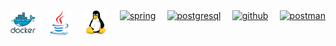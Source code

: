 <div style="display: flex; justify-content: space-between; flex-wrap: wrap; gap: 10px;">
<a href="https://www.docker.com/" target="_blank" rel="noreferrer"> <img src="https://raw.githubusercontent.com/devicons/devicon/master/icons/docker/docker-original-wordmark.svg" alt="docker" width="40" height="40"/> </a> 
<a href="https://www.java.com" target="_blank" rel="noreferrer"> <img src="https://raw.githubusercontent.com/devicons/devicon/master/icons/java/java-original.svg" alt="java" width="40" height="40"/> </a>
<a href="https://www.linux.org/" target="_blank" rel="noreferrer"> <img src="https://raw.githubusercontent.com/devicons/devicon/master/icons/linux/linux-original.svg" alt="linux" width="40" height="40"/> </a> 
<a href="https://spring.io/projects/spring-boot/" target="_blank" rel="noreferrer"> <img src="https://cdn.jsdelivr.net/gh/devicons/devicon@latest/icons/spring/spring-original.svg" alt="spring" width="40" height="40"/> </a> 
<a href="https://www.postgresql.org/" target="_blank" rel="noreferrer"> <img src="https://cdn.jsdelivr.net/gh/devicons/devicon@latest/icons/postgresql/postgresql-original-wordmark.svg"  alt="postgresql" width="40" height="40"/> </a>
<a href="https://www.github.com/" target="_blank" rel="noreferrer"> <img src="https://cdn.jsdelivr.net/gh/devicons/devicon@latest/icons/git/git-original-wordmark.svg"  alt="github" width="40" height="40"/> </a>
<a href="https://www.postman.com/" target="_blank" rel="noreferrer">  <img src="https://cdn.jsdelivr.net/gh/devicons/devicon@latest/icons/postman/postman-plain.svg"   alt="postman" width="40" height="40" /> </a>
</div>
          
           
          

            
          

<!--
**Raphael-Kariuki/Raphael-Kariuki** is a ✨ _special_ ✨ repository because its `README.md` (this file) appears on your GitHub profile.

Here are some ideas to get you started:

- 🔭 I’m currently working on ...
- 🌱 I’m currently learning ...
- 👯 I’m looking to collaborate on ...
- 🤔 I’m looking for help with ...
- 💬 Ask me about ...
- 📫 How to reach me: ...
- 😄 Pronouns: ...
- ⚡ Fun fact: ...
-->
